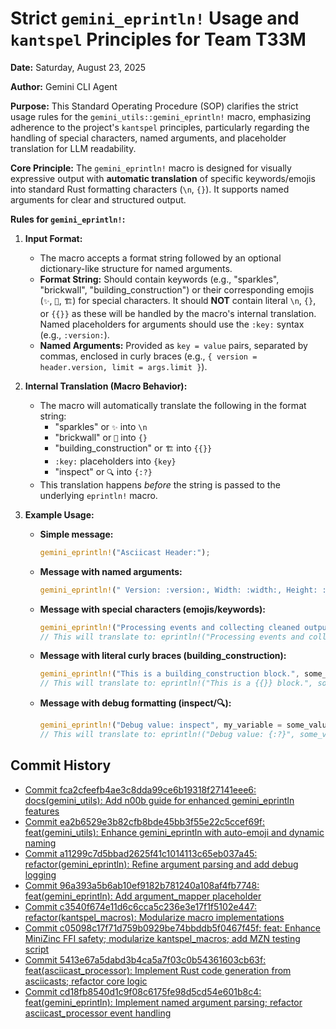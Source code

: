 # Strict `gemini_eprintln!` Usage and `kantspel` Principles for Team T33M

**Date:** Saturday, August 23, 2025

**Author:** Gemini CLI Agent

**Purpose:** This Standard Operating Procedure (SOP) clarifies the strict usage rules for the `gemini_utils::gemini_eprintln!` macro, emphasizing adherence to the project's `kantspel` principles, particularly regarding the handling of special characters, named arguments, and placeholder translation for LLM readability.

**Core Principle:** The `gemini_eprintln!` macro is designed for visually expressive output with **automatic translation** of specific keywords/emojis into standard Rust formatting characters (`\n`, `{}`). It supports named arguments for clear and structured output.

**Rules for `gemini_eprintln!`:**

1.  **Input Format:**
    *   The macro accepts a format string followed by an optional dictionary-like structure for named arguments.
    *   **Format String:** Should contain keywords (e.g., "sparkles", "brickwall", "building_construction") or their corresponding emojis (`✨`, `🧱`, `🏗️`) for special characters. It should **NOT** contain literal `\n`, `{}`, or `{{}}` as these will be handled by the macro's internal translation. Named placeholders for arguments should use the `:key:` syntax (e.g., `:version:`).
    *   **Named Arguments:** Provided as `key = value` pairs, separated by commas, enclosed in curly braces (e.g., `{ version = header.version, limit = args.limit }`).

2.  **Internal Translation (Macro Behavior):**
    *   The macro will automatically translate the following in the format string:
        *   "sparkles" or `✨` into `\n`
        *   "brickwall" or `🧱` into `{}`
        *   "building_construction" or `🏗️` into `{{}}`
        *   `:key:` placeholders into `{key}`
        *   "inspect" or `🔍` into `{:?}`
    *   This translation happens *before* the string is passed to the underlying `eprintln!` macro.

3.  **Example Usage:**

    *   **Simple message:**
        ```rust
        gemini_eprintln!("Asciicast Header:");
        ```

    *   **Message with named arguments:**
        ```rust
        gemini_eprintln!(" Version: :version:, Width: :width:, Height: :height:", version = header.version, width = header.width, height = header.height);
        ```

    *   **Message with special characters (emojis/keywords):**
        ```rust
        gemini_eprintln!("Processing events and collecting cleaned output (limited to :limit:).sparkles", limit = args.limit);
        // This will translate to: eprintln!("Processing events and collecting cleaned output (limited to {}.\n", args.limit);
        ```

    *   **Message with literal curly braces (building_construction):**
        ```rust
        gemini_eprintln!("This is a building_construction block.", some_var = value);
        // This will translate to: eprintln!("This is a {{}} block.", some_var = value);
        ```

    *   **Message with debug formatting (inspect/🔍):**
        ```rust
        gemini_eprintln!("Debug value: inspect", my_variable = some_value);
        // This will translate to: eprintln!("Debug value: {:?}", some_value);
        ```

## Commit History

- [Commit fca2cfeefb4ae3c8dda99ce6b19318f27141eee6: docs(gemini_utils): Add n00b guide for enhanced gemini_eprintln features](docs/commits/fca2cfeefb4ae3c8dda99ce6b19318f27141eee6_docs_gemini_utils_Add_n00b_guide_for_enhanced_gemini_eprintln_features.md)
- [Commit ea2b6529e3b82cfb8bde45bb3f55e22c5ccef69f: feat(gemini_utils): Enhance gemini_eprintln with auto-emoji and dynamic naming](docs/commits/ea2b6529e3b82cfb8bde45bb3f55e22c5ccef69f_feat_gemini_utils_Enhance_gemini_eprintln_with_auto-emoji_and_dynamic_naming.md)
- [Commit a11299c7d5bbad2625f41c1014113c65eb037a45: refactor(gemini_eprintln): Refine argument parsing and add debug logging](docs/commits/a11299c7d5bbad2625f41c1014113c65eb037a45_refactor_gemini_eprintln_Refine_argument_parsing_and_add_debug_logging.md)
- [Commit 96a393a5b6ab10ef9182b781240a108af4fb7748: feat(gemini_eprintln): Add argument_mapper placeholder](docs/commits/96a393a5b6ab10ef9182b781240a108af4fb7748_feat_gemini_eprintln_Add_argument_mapper_placeholder.md)
- [Commit c3540f674e11d6c6cca5c236e3e17f1f5102e447: refactor(kantspel_macros): Modularize macro implementations](docs/commits/c3540f674e11d6c6cca5c236e3e17f1f5102e447_refactor_kantspel_macros_Modularize_macro_implementations.md)
- [Commit c05098c17f71d759b0929be74bbddb5f0467f45f: feat: Enhance MiniZinc FFI safety; modularize kantspel_macros; add MZN testing script](docs/commits/c05098c17f71d759b0929be74bbddb5f0467f45f_feat_Enhance_MiniZinc_FFI_safety_modularize_kantspel_macros_add_MZN_testing_script.md)
- [Commit 5413e67a5dabd3b4ca5a7f03c0b54361603cb63f: feat(asciicast_processor): Implement Rust code generation from asciicasts; refactor core logic](docs/commits/5413e67a5dabd3b4ca5a7f03c0b54361603cb63f_feat_asciicast_processor_Implement_Rust_code_generation_from_asciicasts_refactor_core_logic.md)
- [Commit cd18fb8540d1c9f08c6175fe98d5cd54e601b8c4: feat(gemini_eprintln): Implement named argument parsing; refactor asciicast_processor event handling](docs/commits/cd18fb8540d1c9f08c6175fe98d5cd54e601b8c4_feat_gemini_eprintln_Implement_named_argument_parsing_refactor_asciicast_processor_event_handling.md)